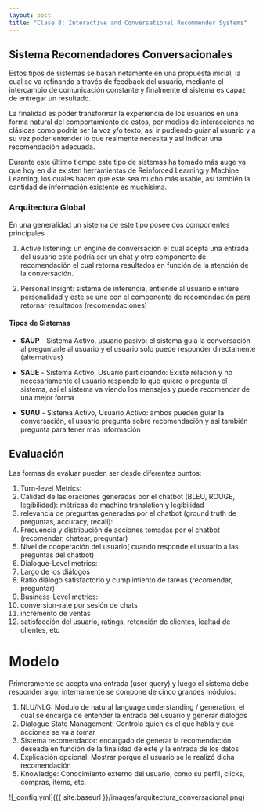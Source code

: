 ```yaml
---
layout: post
title: "Clase 8: Interactive and Conversational Recommender Systems"
---
```

 
## Sistema Recomendadores Conversacionales
 
Estos tipos de sistemas se basan netamente en una propuesta inicial, la cual se va refinando a través de feedback del usuario, mediante el intercambio de comunicación constante y finalmente el sistema es capaz de entregar un resultado.
 
La finalidad es poder transformar la experiencia de los usuarios en una forma natural del comportamiento de estos, por medios de interacciones no clásicas como podría ser la voz y/o texto, así ir pudiendo guiar al usuario y a su vez poder entender lo que realmente necesita y así indicar una recomendación adecuada.
 
Durante este último tiempo este tipo de sistemas ha tomado más auge ya que hoy en día existen herramientas de Reinforced Learning y Machine Learning, los cuales hacen que este sea mucho más usable, así también la cantidad de información existente es muchísima.
 
### Arquitectura Global
 
En una generalidad un sistema de este tipo posee dos componentes principales
 
1. Active listening: un engine de conversación el cual acepta una entrada del usuario este podría ser un chat y otro componente de recomendación el cual retorna resultados en función de la atención de la conversación.
 
2. Personal Insight: sistema de inferencia, entiende al usuario e infiere personalidad y este se une con el componente de recomendación para retornar resultados (recomendaciones)
 
#### Tipos de Sistemas
 
- **SAUP** - Sistema Activo, usuario pasivo: el sistema guía la conversación al preguntarle al usuario y el usuario solo puede responder directamente (alternativas)
 
- **SAUE** - Sistema Activo, Usuario participando: Existe relación y no necesariamente el usuario responde lo que quiere o pregunta el sistema, así el sistema va viendo los mensajes y puede recomendar de una mejor forma
 
- **SUAU** - Sistema Activo, Usuario Activo: ambos pueden guiar la conversación, el usuario pregunta sobre recomendación y así también pregunta para tener más información
 
 
 
## Evaluación
 
Las formas de evaluar pueden ser desde diferentes puntos:
 
1. Turn-level Metrics:
  1. Calidad de las oraciones generadas por el chatbot (BLEU, ROUGE, legibilidad): métricas de machine translation y legibilidad
  2. relevancia de preguntas generadas por el chatbot (ground truth de preguntas, accuracy, recall):
  3. Frecuencia y distribución de acciones tomadas por el chatbot (recomendar, chatear, preguntar)
  4. Nivel de cooperación del usuario( cuando responde el usuario a las preguntas del chatbot)
2. Dialogue-Level metrics:
  1. Largo de los diálogos
  2. Ratio diálogo satisfactorio y cumplimiento de tareas (recomendar, preguntar)
3. Business-Level metrics:
  1. conversion-rate por sesión de chats
  2. incremento de ventas
  3. satisfacción del usuario, ratings, retención de clientes, lealtad de clientes, etc
 
 
# Modelo
 
Primeramente se acepta una entrada (user query) y luego el sistema debe responder algo, internamente se compone de cinco grandes módulos:
 
1. NLU/NLG: Módulo de natural language understanding / generation, el cual se encarga de entender la entrada del usuario y generar diálogos
2. Dialogue State Management: Controla quien es el que habla y qué acciones se va a tomar
3. Sistema recomendador: encargado de generar la recomendación deseada en función de la finalidad de este y la entrada de los datos
4. Explicación opcional: Mostrar porque al usuario se le realizó dicha recomendación
5. Knowledge: Conocimiento externo del usuario, como su perfil, clicks, compras, items, etc.
 
 
![_config.yml]({{ site.baseurl }}/images/arquitectura_conversacional.png)
 
 


